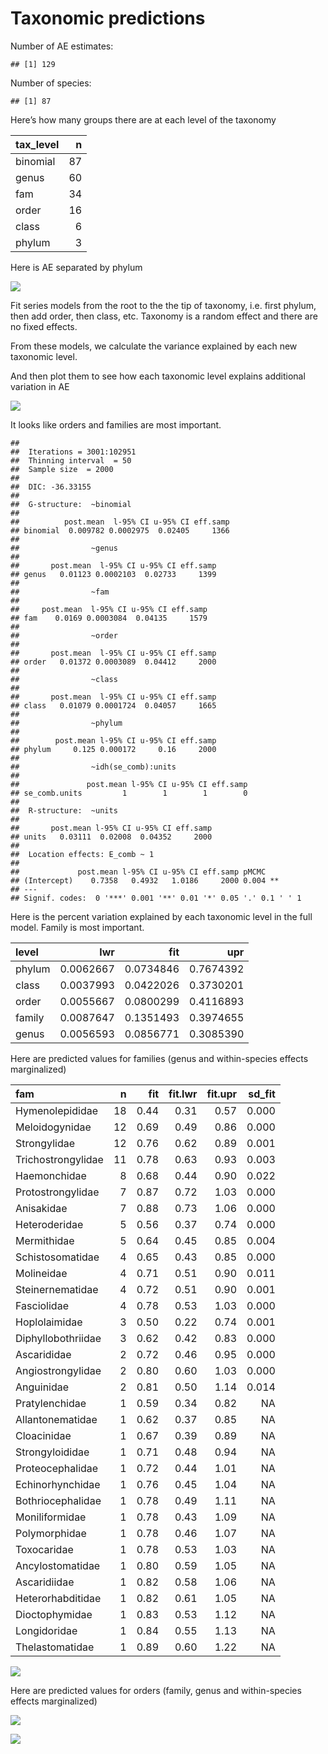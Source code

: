Taxonomic predictions
================

Number of AE estimates:

    ## [1] 129

Number of species:

    ## [1] 87

Here’s how many groups there are at each level of the taxonomy

<div class="kable-table">

| tax\_level |   n |
|:-----------|----:|
| binomial   |  87 |
| genus      |  60 |
| fam        |  34 |
| order      |  16 |
| class      |   6 |
| phylum     |   3 |

</div>

Here is AE separated by phylum

![](10_taxonomic_predictions_files/figure-gfm/unnamed-chunk-6-1.png)<!-- -->

Fit series models from the root to the the tip of taxonomy, i.e. first
phylum, then add order, then class, etc. Taxonomy is a random effect and
there are no fixed effects.

From these models, we calculate the variance explained by each new
taxonomic level.

And then plot them to see how each taxonomic level explains additional
variation in AE

![](10_taxonomic_predictions_files/figure-gfm/unnamed-chunk-12-1.png)<!-- -->

It looks like orders and families are most important.

    ## 
    ##  Iterations = 3001:102951
    ##  Thinning interval  = 50
    ##  Sample size  = 2000 
    ## 
    ##  DIC: -36.33155 
    ## 
    ##  G-structure:  ~binomial
    ## 
    ##          post.mean  l-95% CI u-95% CI eff.samp
    ## binomial  0.009782 0.0002975  0.02405     1366
    ## 
    ##                ~genus
    ## 
    ##       post.mean  l-95% CI u-95% CI eff.samp
    ## genus   0.01123 0.0002103  0.02733     1399
    ## 
    ##                ~fam
    ## 
    ##     post.mean  l-95% CI u-95% CI eff.samp
    ## fam    0.0169 0.0003084  0.04135     1579
    ## 
    ##                ~order
    ## 
    ##       post.mean  l-95% CI u-95% CI eff.samp
    ## order   0.01372 0.0003089  0.04412     2000
    ## 
    ##                ~class
    ## 
    ##       post.mean  l-95% CI u-95% CI eff.samp
    ## class   0.01079 0.0001724  0.04057     1665
    ## 
    ##                ~phylum
    ## 
    ##        post.mean l-95% CI u-95% CI eff.samp
    ## phylum     0.125 0.000172     0.16     2000
    ## 
    ##                ~idh(se_comb):units
    ## 
    ##               post.mean l-95% CI u-95% CI eff.samp
    ## se_comb.units         1        1        1        0
    ## 
    ##  R-structure:  ~units
    ## 
    ##       post.mean l-95% CI u-95% CI eff.samp
    ## units   0.03111  0.02008  0.04352     2000
    ## 
    ##  Location effects: E_comb ~ 1 
    ## 
    ##             post.mean l-95% CI u-95% CI eff.samp pMCMC   
    ## (Intercept)    0.7358   0.4932   1.0186     2000 0.004 **
    ## ---
    ## Signif. codes:  0 '***' 0.001 '**' 0.01 '*' 0.05 '.' 0.1 ' ' 1

Here is the percent variation explained by each taxonomic level in the
full model. Family is most important.

<div class="kable-table">

| level  |       lwr |       fit |       upr |
|:-------|----------:|----------:|----------:|
| phylum | 0.0062667 | 0.0734846 | 0.7674392 |
| class  | 0.0037993 | 0.0422026 | 0.3730201 |
| order  | 0.0055667 | 0.0800299 | 0.4116893 |
| family | 0.0087647 | 0.1351493 | 0.3974655 |
| genus  | 0.0056593 | 0.0856771 | 0.3085390 |

</div>

Here are predicted values for families (genus and within-species effects
marginalized)

<div class="kable-table">

| fam                |   n |  fit | fit.lwr | fit.upr | sd\_fit |
|:-------------------|----:|-----:|--------:|--------:|--------:|
| Hymenolepididae    |  18 | 0.44 |    0.31 |    0.57 |   0.000 |
| Meloidogynidae     |  12 | 0.69 |    0.49 |    0.86 |   0.000 |
| Strongylidae       |  12 | 0.76 |    0.62 |    0.89 |   0.001 |
| Trichostrongylidae |  11 | 0.78 |    0.63 |    0.93 |   0.003 |
| Haemonchidae       |   8 | 0.68 |    0.44 |    0.90 |   0.022 |
| Protostrongylidae  |   7 | 0.87 |    0.72 |    1.03 |   0.000 |
| Anisakidae         |   7 | 0.88 |    0.73 |    1.06 |   0.000 |
| Heteroderidae      |   5 | 0.56 |    0.37 |    0.74 |   0.000 |
| Mermithidae        |   5 | 0.64 |    0.45 |    0.85 |   0.004 |
| Schistosomatidae   |   4 | 0.65 |    0.43 |    0.85 |   0.000 |
| Molineidae         |   4 | 0.71 |    0.51 |    0.90 |   0.011 |
| Steinernematidae   |   4 | 0.72 |    0.51 |    0.90 |   0.001 |
| Fasciolidae        |   4 | 0.78 |    0.53 |    1.03 |   0.000 |
| Hoplolaimidae      |   3 | 0.50 |    0.22 |    0.74 |   0.001 |
| Diphyllobothriidae |   3 | 0.62 |    0.42 |    0.83 |   0.000 |
| Ascarididae        |   2 | 0.72 |    0.46 |    0.95 |   0.000 |
| Angiostrongylidae  |   2 | 0.80 |    0.60 |    1.03 |   0.000 |
| Anguinidae         |   2 | 0.81 |    0.50 |    1.14 |   0.014 |
| Pratylenchidae     |   1 | 0.59 |    0.34 |    0.82 |      NA |
| Allantonematidae   |   1 | 0.62 |    0.37 |    0.85 |      NA |
| Cloacinidae        |   1 | 0.67 |    0.39 |    0.89 |      NA |
| Strongyloididae    |   1 | 0.71 |    0.48 |    0.94 |      NA |
| Proteocephalidae   |   1 | 0.72 |    0.44 |    1.01 |      NA |
| Echinorhynchidae   |   1 | 0.76 |    0.45 |    1.04 |      NA |
| Bothriocephalidae  |   1 | 0.78 |    0.49 |    1.11 |      NA |
| Moniliformidae     |   1 | 0.78 |    0.43 |    1.09 |      NA |
| Polymorphidae      |   1 | 0.78 |    0.46 |    1.07 |      NA |
| Toxocaridae        |   1 | 0.78 |    0.53 |    1.03 |      NA |
| Ancylostomatidae   |   1 | 0.80 |    0.59 |    1.05 |      NA |
| Ascaridiidae       |   1 | 0.82 |    0.58 |    1.06 |      NA |
| Heterorhabditidae  |   1 | 0.82 |    0.61 |    1.05 |      NA |
| Dioctophymidae     |   1 | 0.83 |    0.53 |    1.12 |      NA |
| Longidoridae       |   1 | 0.84 |    0.55 |    1.13 |      NA |
| Thelastomatidae    |   1 | 0.89 |    0.60 |    1.22 |      NA |

</div>

![](10_taxonomic_predictions_files/figure-gfm/unnamed-chunk-22-1.png)<!-- -->

Here are predicted values for orders (family, genus and within-species
effects marginalized)

![](10_taxonomic_predictions_files/figure-gfm/unnamed-chunk-25-1.png)<!-- -->

![](10_taxonomic_predictions_files/figure-gfm/unnamed-chunk-28-1.png)<!-- -->
